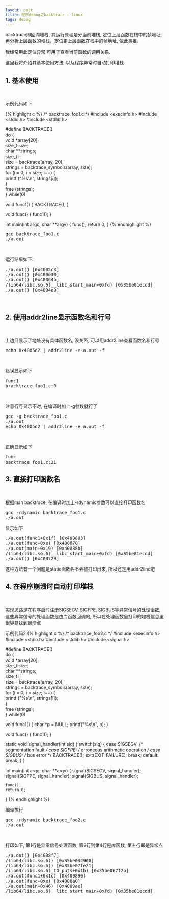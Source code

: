 ```yaml
---
layout: post
title: 程序debug之backtrace - linux
tags: debug
---
```


backtrace即回溯堆栈, 其运行原理是分当前堆栈, 定位上层函数在栈中的帧地址, 再分析上层函数的堆栈，定位更上层函数在栈中的帧地址, 依此类推.

我经常用此定位异常,可用于查看当前函数的调用关系.

这里我将介绍其基本使用方法, 以及程序异常时自动打印堆栈.

<h2> 1. 基本使用 </h2><br/>

示例代码如下

{% highlight c %}
/* backtrace_foo1.c */
#include <execinfo.h>
#include <stdio.h>
#include <stdlib.h>

#define BACKTRACE() \
do {\
    void *array[20];\
    size_t size;\
    char **strings;\
    size_t i;\
    size = backtrace(array, 20);\
    strings = backtrace_symbols(array, size);\
    for (i = 0; i < size; i++) {\
        printf ("%s\n", strings[i]);\
    }\
    free (strings);\
} while(0)

void func1()
{
    BACKTRACE();
}

void func()
{
    func1();
}

int main(int argc, char **argv)
{
    func();
    return 0;
}
{% endhighlight %}<br/>

<pre>
gcc backtrace_foo1.c
./a.out
</pre><br/>

运行结果如下:
<pre>
./a.out() [0x4005c3]
./a.out() [0x400630]
./a.out() [0x40064b]
/lib64/libc.so.6(__libc_start_main+0xfd) [0x35be01ecdd]
./a.out() [0x4004e9]
</pre><br/>

<h2>2. 使用addr2line显示函数名和行号</h2><br/>

上边只显示了地址没有具体函数名, 没关系, 可以用addr2line查看函数名和行号
<pre>
echo 0x4005d2 | addr2line -e a.out -f
</pre><br/>

错误显示如下
<pre>
func1
bracktrace_foo1.c:0
</pre><br/>

注意行号显示不对, 在编译时加上-g参数就行了
<pre>
gcc -g backtrace_foo1.c
./a.out
echo 0x4005d2 | addr2line -e a.out -f
</pre><br/>

正确显示如下
<pre>
func
backtrace_foo1.c:21
</pre>

<h2>3. 直接打印函数名</h2><br/>

根据man backtrace, 在编译时加上-rdynamic参数可以直接打印函数名
<pre>
gcc -rdynamic backtrace_foo1.c
./a.out
</pre>

显示如下
<pre>
./a.out(func1+0x1f) [0x400803]
./a.out(func+0xe) [0x400870]
./a.out(main+0x19) [0x40088b]
/lib64/libc.so.6(__libc_start_main+0xfd) [0x35be01ecdd]
./a.out() [0x400729]
</pre>

这种方法有一个问题是static函数名不会被打印出来, 所以还是用addr2line吧

<h2>4. 在程序崩溃时自动打印堆栈</h2><br/>

实现思路是在程序启时注册SIGSEGV, SIGFPE, SIGBUS等异常信号的处理函数, 这些异常信号的处理函数是由库函数回调的, 所以在处理函数里打印的堆栈信息里很容易找到崩溃点

示例代码2
{% highlight c %}
/* backtrace_foo2.c */
#include <execinfo.h>
#include <stdio.h>
#include <stdlib.h>
#include <signal.h>

#define BACKTRACE() \
do {\
    void *array[20];\
    size_t size;\
    char **strings;\
    size_t i;\
    size = backtrace(array, 20);\
    strings = backtrace_symbols(array, size);\
    for (i = 0; i < size; i++) {\
        printf ("%s\n", strings[i]);\
    }\
    free (strings);\
} while(0)

void func1()
{
    char *p = NULL;
    printf("%s\n", p);
}

void func()
{
    func1();
}

static void signal_handler(int sig)
{
    switch(sig)
    {
        case SIGSEGV: /* segmentation fault */
        case SIGFPE:  /* erroneous arithmetic operation */
        case SIGBUS:  /* bus error */
            BACKTRACE();
            exit(EXIT_FAILURE);
            break;
        default:
            break;
    }
}

int main(int argc, char **argv)
{
    signal(SIGSEGV, signal_handler);
    signal(SIGFPE,  signal_handler);
    signal(SIGBUS,  signal_handler);

    func();
    return 0;
}
{% endhighlight %}<br/>

编译执行
<pre>
gcc -rdynamic backtrace_foo2.c
./a.out
</pre><br/>

打印如下, 第1行是异常信号处理函数, 第2行到第4行是库函数, 第五行即是异常点
<pre>
./a.out() [0x4008f7]
/lib64/libc.so.6() [0x35be032900]
/lib64/libc.so.6() [0x35be07fe21]
/lib64/libc.so.6(_IO_puts+0x1b) [0x35be067f2b]
./a.out(func1+0x1c) [0x400890]
./a.out(func+0xe) [0x4008a0]
./a.out(main+0x46) [0x4009ae]
/lib64/libc.so.6(__libc_start_main+0xfd) [0x35be01ecdd]
</pre><br/>
